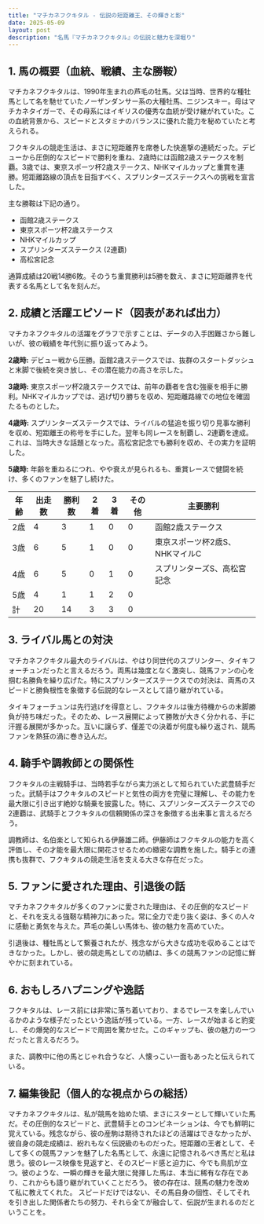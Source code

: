```yaml
---
title: "マチカネフクキタル - 伝説の短距離王、その輝きと影"
date: 2025-05-09
layout: post
description: "名馬『マチカネフクキタル』の伝説と魅力を深堀り"
---
```


## 1. 馬の概要（血統、戦績、主な勝鞍）

マチカネフクキタルは、1990年生まれの芦毛の牡馬。父は当時、世界的な種牡馬として名を馳せていたノーザンダンサー系の大種牡馬、ニジンスキー。母はマチカネタイガーで、その母系にはイギリスの優秀な血統が受け継がれていた。この血統背景から、スピードとスタミナのバランスに優れた能力を秘めていたと考えられる。

フクキタルの競走生活は、まさに短距離界を席巻した快進撃の連続だった。デビューから圧倒的なスピードで勝利を重ね、2歳時には函館2歳ステークスを制覇。3歳では、東京スポーツ杯2歳ステークス、NHKマイルカップと重賞を連勝。短距離路線の頂点を目指すべく、スプリンターズステークスへの挑戦を宣言した。

主な勝鞍は下記の通り。

* 函館2歳ステークス
* 東京スポーツ杯2歳ステークス
* NHKマイルカップ
* スプリンターズステークス (2連覇)
* 高松宮記念


通算成績は20戦14勝6敗。そのうち重賞勝利は5勝を数え、まさに短距離界を代表する名馬として名を刻んだ。


## 2. 成績と活躍エピソード（図表があれば出力）

マチカネフクキタルの活躍をグラフで示すことは、データの入手困難さから難しいが、彼の戦績を年代別に振り返ってみよう。

**2歳時:** デビュー戦から圧勝。函館2歳ステークスでは、抜群のスタートダッシュと末脚で後続を突き放し、その潜在能力の高さを示した。

**3歳時:** 東京スポーツ杯2歳ステークスでは、前年の覇者を含む強豪を相手に勝利。NHKマイルカップでは、逃げ切り勝ちを収め、短距離路線での地位を確固たるものとした。

**4歳時:**  スプリンターズステークスでは、ライバルの猛追を振り切り見事な勝利を収め、短距離王の称号を手にした。翌年も同レースを制覇し、2連覇を達成。これは、当時大きな話題となった。高松宮記念でも勝利を収め、その実力を証明した。

**5歳時:**  年齢を重ねるにつれ、やや衰えが見られるも、重賞レースで健闘を続け、多くのファンを魅了し続けた。


| 年齢 | 出走数 | 勝利数 | 2着 | 3着 | その他 | 主要勝利 |
|---|---|---|---|---|---|---|
| 2歳 | 4 | 3 | 1 | 0 | 0 | 函館2歳ステークス |
| 3歳 | 6 | 5 | 1 | 0 | 0 | 東京スポーツ杯2歳S、NHKマイルC |
| 4歳 | 6 | 5 | 0 | 1 | 0 | スプリンターズS、高松宮記念 |
| 5歳 | 4 | 1 | 1 | 2 | 0 |  |
| 計 | 20 | 14 | 3 | 3 | 0 |  |


## 3. ライバル馬との対決

マチカネフクキタル最大のライバルは、やはり同世代のスプリンター、タイキフォーチュンだったと言えるだろう。両馬は幾度となく激突し、競馬ファンの心を掴む名勝負を繰り広げた。特にスプリンターズステークスでの対決は、両馬のスピードと勝負根性を象徴する伝説的なレースとして語り継がれている。

タイキフォーチュンは先行逃げを得意とし、フクキタルは後方待機からの末脚勝負が持ち味だった。そのため、レース展開によって勝敗が大きく分かれる、手に汗握る展開が多かった。互いに譲らず、僅差での決着が何度も繰り返され、競馬ファンを熱狂の渦に巻き込んだ。


## 4. 騎手や調教師との関係性

フクキタルの主戦騎手は、当時若手ながら実力派として知られていた武豊騎手だった。武騎手はフクキタルのスピードと気性の両方を完璧に理解し、その能力を最大限に引き出す絶妙な騎乗を披露した。特に、スプリンターズステークスでの2連覇は、武騎手とフクキタルの信頼関係の深さを象徴する出来事と言えるだろう。

調教師は、名伯楽として知られる伊藤雄二師。伊藤師はフクキタルの能力を高く評価し、その才能を最大限に開花させるための緻密な調教を施した。騎手との連携も抜群で、フクキタルの競走生活を支える大きな存在だった。


## 5. ファンに愛された理由、引退後の話

マチカネフクキタルが多くのファンに愛された理由は、その圧倒的なスピードと、それを支える強靭な精神力にあった。常に全力で走り抜く姿は、多くの人々に感動と勇気を与えた。芦毛の美しい馬体も、彼の魅力を高めていた。

引退後は、種牡馬として繋養されたが、残念ながら大きな成功を収めることはできなかった。しかし、彼の競走馬としての功績は、多くの競馬ファンの記憶に鮮やかに刻まれている。


## 6. おもしろハプニングや逸話

フクキタルは、レース前には非常に落ち着いており、まるでレースを楽しんでいるかのような様子だったという逸話が残っている。一方、レースが始まると豹変し、その爆発的なスピードで周囲を驚かせた。このギャップも、彼の魅力の一つだったと言えるだろう。

また、調教中に他の馬とじゃれ合うなど、人懐っこい一面もあったと伝えられている。


## 7. 編集後記（個人的な視点からの総括）

マチカネフクキタルは、私が競馬を始めた頃、まさにスターとして輝いていた馬だ。その圧倒的なスピードと、武豊騎手とのコンビネーションは、今でも鮮明に覚えている。残念ながら、彼の産駒は期待されたほどの活躍はできなかったが、彼自身の競走成績は、紛れもなく伝説級のものだった。短距離の王者として、そして多くの競馬ファンを魅了した名馬として、永遠に記憶されるべき馬だと私は思う。彼のレース映像を見返すと、そのスピード感と迫力に、今でも鳥肌が立つ。彼のような、一瞬の輝きを最大限に発揮した馬は、本当に稀有な存在であり、これからも語り継がれていくことだろう。  彼の存在は、競馬の魅力を改めて私に教えてくれた。  スピードだけではない、その馬自身の個性、そしてそれを引き出した関係者たちの努力、それら全てが融合して、伝説が生まれるのだということを。
